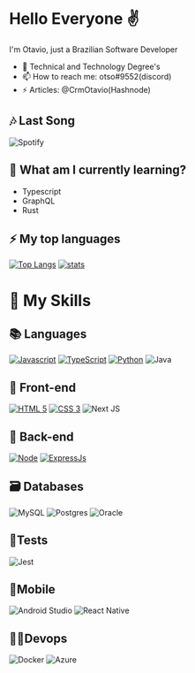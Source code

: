 # Hello Everyone ✌

I'm Otavio, just a Brazilian Software Developer

- 🏫 Technical and Technology Degree's
- 📫 How to reach me: otso#9552(discord)
- ⚡ Articles: @CrmOtavio(Hashnode)

## 🎶 Last Song

![Spotify](https://spotify-recently-played-readme.vercel.app/api?user=ckck4hnr6z1ou5hhleq0qpi74&count=1)

## 🌱 What am I currently learning?

- Typescript
- GraphQL
- Rust

## ⚡ My top languages
[![Top Langs](https://github-readme-stats.vercel.app/api/top-langs/?username=OtavioSC&layout=compact&theme=synthwave&langs_count=10&count_private=true)](https://github.com/OtavioSC/github-readme-stats)
[![stats](https://github-readme-stats.vercel.app/api?username=OtavioSC&show_icons=true&locale=en&include_all_commits=true&theme=synthwave)](https://github.com/OtavioSC/github-readme-stats)

# 🚀 My Skills

## 📚 Languages
[![Javascript](https://img.shields.io/badge/JAVASCRIPT-323330?style=for-the-badge&logo=javascript)](https://developer.mozilla.org/pt-BR/docs/Web/JavaScript)
[![TypeScript](https://img.shields.io/badge/TYPESCRIPT-323330?style=for-the-badge&logo=typescript)](https://typescriptlang.org)
[![Python](https://img.shields.io/badge/PYTHON-f7d367?style=for-the-badge&logo=python)](https://www.python.org/)
![Java](https://img.shields.io/badge/java-%23ED8B00.svg?style=for-the-badge&logo=java&logoColor=white)

## 👀 Front-end
[![HTML 5](https://img.shields.io/badge/HTML5-E34F26?style=for-the-badge&logo=html5&logoColor=white)](https://www.w3.org/standards/webdesign/htmlcss.html)
[![CSS 3](https://img.shields.io/badge/CSS3-1572B6?style=for-the-badge&logo=css3&logoColor=white)](https://www.w3.org/standards/webdesign/htmlcss.html)
![Next JS](https://img.shields.io/badge/Next-black?style=for-the-badge&logo=next.js&logoColor=white)

## 🧠 Back-end
[![Node](https://img.shields.io/badge/Node.js-43853D?style=for-the-badge&logo=node.js&logoColor=white)](https://nodejs.org)
[![ExpressJs](https://img.shields.io/badge/express-000000?style=for-the-badge&logo=express&logoColor=white)](https://expressjs.com/)

## 🗃️ Databases
![MySQL](https://img.shields.io/badge/mysql-%2300f.svg?style=for-the-badge&logo=mysql&logoColor=white)
![Postgres](https://img.shields.io/badge/postgres-%23316192.svg?style=for-the-badge&logo=postgresql&logoColor=white)
![Oracle](https://img.shields.io/badge/Oracle-F80000?style=for-the-badge&logo=oracle&logoColor=white)

## 📃Tests
![Jest](https://img.shields.io/badge/-jest-%23C21325?style=for-the-badge&logo=jest&logoColor=white)

## 📱Mobile
![Android Studio](https://img.shields.io/badge/Android%20Studio-3DDC84.svg?style=for-the-badge&logo=android-studio&logoColor=white)
![React Native](https://img.shields.io/badge/react_native-%2320232a.svg?style=for-the-badge&logo=react&logoColor=%2361DAFB)

## 👩‍💻Devops
![Docker](https://img.shields.io/badge/docker-%230db7ed.svg?style=for-the-badge&logo=docker&logoColor=white)
![Azure](https://img.shields.io/badge/azure-%230072C6.svg?style=for-the-badge&logo=microsoftazure&logoColor=white)


